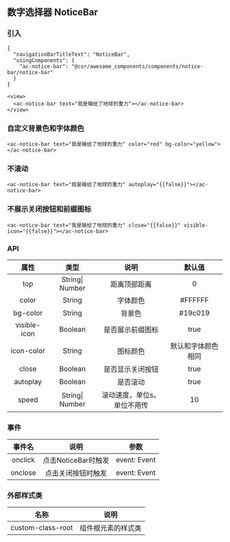 ## 数字选择器 NoticeBar

### 引入

```
{
  "navigationBarTitleText": "NoticeBar",
  "usingComponents": {
    "ac-notice-bar": "@csr/awesome_components/components/notice-bar/notice-bar"
  }
}

<view>
  <ac-notice-bar text="我是输给了地球的重力"></ac-notice-bar>
</view>
```

### 自定义背景色和字体颜色

```
<ac-notice-bar text="我是输给了地球的重力" color="red" bg-color="yellow"></ac-notice-bar>
```

### 不滚动

```
<ac-notice-bar text="我是输给了地球的重力" autoplay="{{false}}"></ac-notice-bar>
```

### 不展示关闭按钮和前缀图标

```
<ac-notice-bar text="我是输给了地球的重力" close="{{false}}" visible-icon="{{false}}"></ac-notice-bar>
```


### API
| 属性 | 类型 | 说明 | 默认值 |
| :---: | :----: | :----: | :----: |
| top | String\| Number | 距离顶部距离 | 0
| color | String | 字体颜色 | #FFFFFF
| bg-color | String | 背景色 | #19c019
| visible-icon | Boolean | 是否展示前缀图标  | true
| icon-color | String | 图标颜色  | 默认和字体颜色相同
| close | Boolean | 是否显示关闭按钮 | true
| autoplay | Boolean | 是否滚动 | true
| speed | String\| Number | 滚动速度，单位s。单位不用传  | 10

### 事件
| 事件名  | 说明 | 参数 |
| :---: | :----: | :----: |
| onclick | 点击NoticeBar时触发 | event: Event
| onclose | 点击关闭按钮时触发 | event: Event

### 外部样式类

| 名称 | 说明 |
| :---: | :----: |
| custom-class-root | 组件根元素的样式类 |
